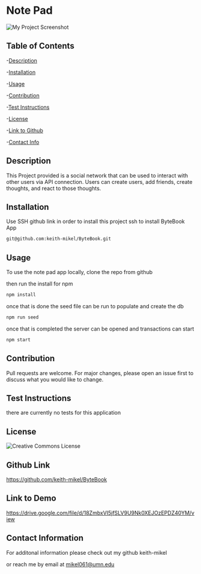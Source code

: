 # Note Pad


![My Project Screenshot](.assets/images/byteBook.png)

  ## Table of Contents
  -[Description](#desciption)

  -[Installation](#installation)

  -[Usage](#usage)

  -[Contribution](#contribution)

  -[Test Instructions](#test)

  -[License](#license)

  -[Link to Github](#githubLink)

  -[Contact Info](#contact)

  

<a name="description"></a>
## Description
 This Project provided is a social network that can be used to interact with other users via API connection. Users can create users, add friends, create thoughts, and react to those thoughts.

<a name="installation"></a>
## Installation
 
  Use SSH github link in order to install this project ssh to install ByteBook App

   ```bash
   git@github.com:keith-mikel/ByteBook.git
   ```

<a name="usage"></a>
## Usage
 To use the note pad app locally, clone the repo from github

 then run the install for npm 
 ```bash 
 npm install
  ```

  once that is done the seed file can be run to populate and create the db

  ```bash
  npm run seed
  ```

  once that is completed the server can be opened and transactions can start 

  ```bash
  npm start
  ```

<a name="contribution"></a>
## Contribution
  Pull requests are welcome. For major changes, please open an issue first to discuss what you would like to change.

<a name="test"></a>
## Test Instructions 
there are currently no tests for this application 

<a name="license"></a>
## License 
![Creative Commons License](https://img.shields.io/badge/license-Creative%20Commons-blue.svg)

<a name="githubLink"></a>
## Github Link 

 https://github.com/keith-mikel/ByteBook

## Link to Demo
 https://drive.google.com/file/d/18ZmbxVI5jfSLV9U9Nk0XEJOzEPDZ40YM/view 

<a name="contact"></a>
## Contact Information 

  For additonal information please check out my github keith-mikel

  or reach me by email at mikel061@umn.edu